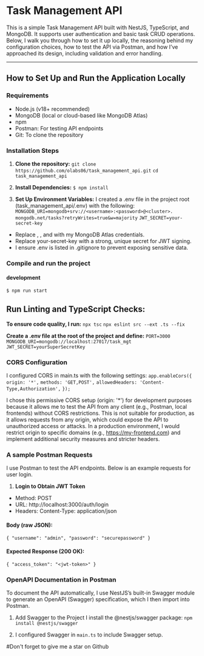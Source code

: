 # Task Management API

This is a simple Task Management API built with NestJS, TypeScript, and MongoDB. It supports user authentication and basic task CRUD operations. Below, I walk you through how to set it up locally, the reasoning behind my configuration choices, how to test the API via Postman, and how I’ve approached its design, including validation and error handling.

---

## How to Set Up and Run the Application Locally

### Requirements
- Node.js (v18+ recommended)
- MongoDB (local or cloud-based like MongoDB Atlas)
- npm
- Postman: For testing API endpoints
- Git: To clone the repository

### Installation Steps

1. **Clone the repository:**
   `git clone https://github.com/olabs06/task_management_api.git`
   `cd task_management_api`


2. **Install Dependencies:**
`$ npm install`

3. **Set Up Environment Variables:**
I created a .env file in the project root (task_management_api/.env) with the following:
    `MONGODB_URI=mongodb+srv://<username>:<password>@<cluster>. mongodb.net/tasks?retryWrites=true&w=majority`
    `JWT_SECRET=your-secret-key`

-  Replace <username>, <password>, and <cluster> with my MongoDB Atlas credentials.
- Replace your-secret-key with a strong, unique secret for JWT signing.
- I ensure .env is listed in .gitignore to prevent exposing sensitive data.

### Compile and run the project

#### development
`$ npm run start`


## Run Linting and TypeScript Checks:
**To ensure code quality, I run:**
  `npx tsc`
  `npx eslint src --ext .ts --fix`

**Create a .env file at the root of the project and define:**
`PORT=3000`
`MONGODB_URI=mongodb://localhost:27017/task_mgt`
`JWT_SECRET=yourSuperSecretKey`

### CORS Configuration
I configured CORS in main.ts with the following settings:
   `app.enableCors({`
      `origin: '*',`
      `methods: 'GET,POST',`
      `allowedHeaders: 'Content-Type,Authorization',`
    `});`

I chose this permissive CORS setup (origin: '*') for development purposes because it allows me to test the API from any client (e.g., Postman, local frontends) without CORS restrictions. This is not suitable for production, as it allows requests from any origin, which could expose the API to unauthorized access or attacks. In a production environment, I would restrict origin to specific domains (e.g., https://my-frontend.com) and implement additional security measures and stricter headers.

### A sample Postman Requests
I use Postman to test the API endpoints. Below is an example requests for user login.

1. **Login to Obtain JWT Token**
  - Method: POST
  - URL: http://localhost:3000/auth/login
  - Headers: Content-Type: application/json

#### Body (raw JSON):
  `{
    "username": "admin",
    "password": "securepassword"
  }`

#### Expected Response (200 OK):
`{
  "access_token": "<jwt-token>"
}`

### OpenAPI Documentation in Postman
To document the API automatically, I use NestJS’s built-in Swagger module to generate an OpenAPI (Swagger) specification, which I then import into Postman.

1. Add Swagger to the Project
I install the @nestjs/swagger package:
  `npm install @nestjs/swagger`

2. I configured Swagger in `main.ts` to include Swagger setup.

#Don't forget to give me a star on Github
